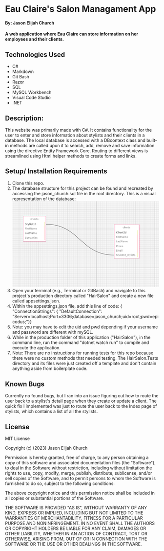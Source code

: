 #  Eau Claire's Salon Managament App

#### By: Jason Elijah Church

#### A web application where Eau Claire can store information on her employees and their clients.

## Technologies Used
* C#
* Markdown
* Git Bash
* Razor
* SQL
* MySQL Workbench
* Visual Code Studio
* .NET

## Description:

This website was primarily made with C#. It contains functionality for the user to enter and store information about stylists and their clients in a database. The local database is accessed with a DBcontext class and built-in methods are called upon it to search, add, remove and save information using the directive Entity Framework Core. Routing to different views is streamlined using Html helper methods to create forms and links. 


## Setup/ Installation Requirements

1. Clone this repo.
2. The database structure for this project can be found and recreated by accessing the jason_church.sql file in the root directory. This is a visual representation of the database: ![database schema](./HairSalon/wwwroot/img/Database_Schema.png)
3. Open your terminal (e.g., Terminal or GitBash) and navigate to this project's production directory called "HairSalon" and create a new file called appsettings.json.
4. Within the appsettings.json file, add this line of code: { "ConnectionStrings": { "DefaultConnection": "Server=localhost;Port=3306;database=jason_church;uid=root;pwd=epicodus;"}}
5. Note: you may have to edit the uid and pwd depending if your username and password are different with mySQL.
6. While in the production folder of this application ("HairSalon"), in the command line, run the command "dotnet watch run" to compile and execute the application.
7. Note: There are no instructions for running tests for this repo because there were no custom methods that needed testing. The HairSalon.Tests directory and its files were just created off a template and don't contain anything aside from boilerplate code.

## Known Bugs
Currently no found bugs, but I ran into an issue figuring out how to route the user back to a stylist's detail page when they create or update a client. The quick fix I implemented was just to route the user back to the Index page of stylists, which contains a list of all the stylists. 


## License

MIT License

Copyright (c) (2023) Jason Elijah Church

Permission is hereby granted, free of charge, to any person obtaining a copy
of this software and associated documentation files (the "Software"), to deal
in the Software without restriction, including without limitation the rights
to use, copy, modify, merge, publish, distribute, sublicense, and/or sell
copies of the Software, and to permit persons to whom the Software is
furnished to do so, subject to the following conditions:

The above copyright notice and this permission notice shall be included in all
copies or substantial portions of the Software.

THE SOFTWARE IS PROVIDED "AS IS", WITHOUT WARRANTY OF ANY KIND, EXPRESS OR
IMPLIED, INCLUDING BUT NOT LIMITED TO THE WARRANTIES OF MERCHANTABILITY,
FITNESS FOR A PARTICULAR PURPOSE AND NONINFRINGEMENT. IN NO EVENT SHALL THE
AUTHORS OR COPYRIGHT HOLDERS BE LIABLE FOR ANY CLAIM, DAMAGES OR OTHER
LIABILITY, WHETHER IN AN ACTION OF CONTRACT, TORT OR OTHERWISE, ARISING FROM,
OUT OF OR IN CONNECTION WITH THE SOFTWARE OR THE USE OR OTHER DEALINGS IN THE
SOFTWARE.
